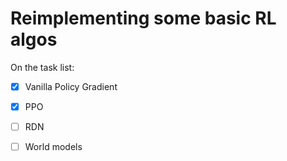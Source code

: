 # Reimplementing some basic RL algos

On the task list: 

- [x] Vanilla Policy Gradient
- [x] PPO
- [ ] RDN
- [ ] World models

